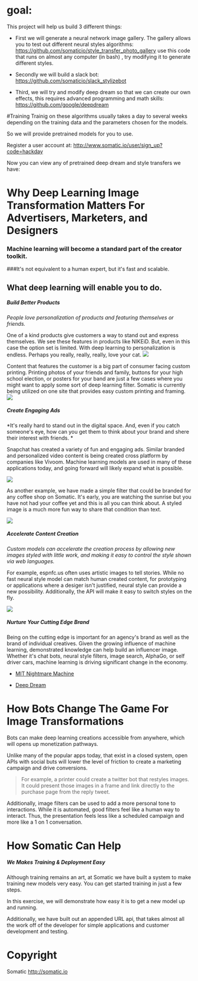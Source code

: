 # goal:

This project will help us build 3 different things:

* First we will generate a neural network image gallery. The gallery allows you to test out different neural styles algorithms: https://github.com/somaticio/style_transfer_photo_gallery
use this code that runs on almost any computer (in bash) , try modifying it to generate different styles.

* Secondly we will build a slack bot: https://github.com/somaticio/slack_stylizebot


* Third, we will try and modify deep dream so that we can create our own effects, this requires advanced programming and math skills: https://github.com/google/deepdream





#Training
Trainig on these algorithms usually takes a day to several weeks depending on the training data and the parameters chosen for the models.

So we will provide pretrained models for you to use.

Register a user account at: http://www.somatic.io/user/sign_up?code=hackday 


Now you can  view any of pretrained deep dream and style transfers we have:






# Why Deep Learning Image Transformation Matters For Advertisers, Marketers, and Designers
### Machine learning will become a standard part of the creator toolkit. 
###It's not equivalent to a human expert, but it's fast and scalable.

## What deep learning will enable you to do.

##### Build Better Products

*People love personalization of products and featuring themselves or friends.*

One of a kind products give customers a way to stand out and express themselves. We see these features in products like NIKEiD. But, even in this case the option set is limited. With deep learning to personalization is endless. Perhaps you really, really, really, love your cat.
![](https://d17oy1vhnax1f7.cloudfront.net/items/3L0G0o3c3V3R08211S3f/Image%202016-11-15%20at%206.00.59%20PM.png?v=4db6f583)

Content that features the customer is a big part of consumer facing custom printing. Printing photos of your friends and family, buttons for your high school election, or posters for your band are just a few cases where you might want to apply some sort of deep learning filter. Somatic is currently being utilized on one site that provides easy custom printing and framing.
![](https://d17oy1vhnax1f7.cloudfront.net/items/0G3M1D1u3w0i1k1R3w0X/Image%202016-11-15%20at%204.32.56%20PM.png?v=2d9bdc72)



##### Create Engaging Ads 

*It's really hard to stand out in the digital space. And, even if you catch someone's eye, how can you get them to think about your brand and shere their interest with friends. *

Snapchat has created a variety of fun and engaging ads. Similar branded and personalized video content is being created cross platform by companies like Vivoom. Machine learning models are used in many of these applications today, and going forward will likely expand what is possible. 

![](https://d17oy1vhnax1f7.cloudfront.net/items/3X1M390k0L0Q1S1h1M1e/Image%202016-11-15%20at%204.27.42%20PM.png?v=f85a7e80)

As another example, we have made a simple filter that could be branded for any coffee shop on Somatic. It's early, you are watching the sunrise but you have not had your coffee yet and this is all you can think about. A styled image is a much more fun way to share that condition than text.

![](https://d17oy1vhnax1f7.cloudfront.net/items/1Y112d2J1e203W1r3r0i/Image%202016-11-15%20at%204.14.03%20PM.png?v=23bae0c3)


##### Accelerate Content Creation

*Custom models can accelerate the creation process by allowing new images styled with little work, and making it easy to control the style shown via web languages.*

For example, espnfc.us often uses artistic images to tell stories. While no fast neural style model can match human created content, for prototyping or applications where a desiger isn't justified, neural style can provide a new possibility. Additionally, the API will make it easy to switch styles on the fly.

![](https://d17oy1vhnax1f7.cloudfront.net/items/0E0k3b2S3U0J2t0v2V1q/Image%202016-11-15%20at%203.58.56%20PM.png?v=bc63df79)


##### Nurture Your Cutting Edge Brand

Being on the cutting edge is important for an agency's brand as well as the brand of individual creatives. Given the growing influence of machine learning, demonstrated knowledge can help build an influencer image. Whether it's chat bots, neural style filters, image search, AlphaGo, or self driver cars, machine learning is driving significant change in the economy. 

* [MIT Nightmare Machine](http://nightmare.mit.edu/)

* [Deep Dream](https://github.com/google/deepdream)


# How Bots Change The Game For Image Transformations

Bots can make deep learning creations accessible from anywhere, which will opens up monetization pathways.

Unlike many of the popular apps today, that exist in a closed system, open APIs with social buts will lower the level of friction to create a marketing campaign and drive conversions. 

> For example, a printer could create a twitter bot that restyles images. It could present those images in a frame and link directly to the purchase page from the reply tweet.

Additionally, image filters can be used to add a more personal tone to interactions. While it is automated, good filters feel like a human way to interact. Thus, the presentation feels less like a scheduled campaign and more like a 1 on 1 conversation.


# How Somatic Can Help

##### We Makes Training & Deployment Easy
Although training remains an art, at Somatic we have built a system to make training new models very easy. You can get started training in just a few steps.

In this exercise, we will demonstrate how easy it is to get a new model up and running.

Additionally, we have built out an appended URL api, that takes almost all the work off of the developer for simple applications and customer development and testing.


# Copyright
Somatic http://somatic.io

